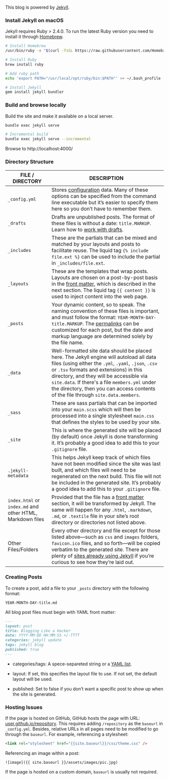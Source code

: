 This blog is powered by [Jekyll](https://jekyllrb.com/).

### Install Jekyll on macOS

Jekyll requires Ruby > 2.4.0. To run the latest Ruby version you need to install it through [Homebrew](https://brew.sh/).

```bash
# Install Homebrew
/usr/bin/ruby -e "$(curl -fsSL https://raw.githubusercontent.com/Homebrew/install/master/install)"

# Install Ruby
brew install ruby

# Add ruby path
echo 'export PATH="/usr/local/opt/ruby/bin:$PATH"' >> ~/.bash_profile

# Install Jekyll
gem install jekyll bundler
```

### Build and browse locally

Build the site and make it available on a local server.

```bash
bundle exec jekyll serve

# Incremental build
bundle exec jekyll serve --incremental
```

Browse to http://localhost:4000/

### Directory Structure

| FILE / DIRECTORY                                          | DESCRIPTION                                                  |
| --------------------------------------------------------- | ------------------------------------------------------------ |
| `_config.yml`                                             | Stores [configuration](https://jekyllrb.com/docs/configuration/) data. Many of these options can be specified from the command line executable but it’s easier to specify them here so you don’t have to remember them. |
| `_drafts`                                                 | Drafts are unpublished posts. The format of these files is without a date: `title.MARKUP`. Learn how to [work with drafts](https://jekyllrb.com/docs/posts/#drafts). |
| `_includes`                                               | These are the partials that can be mixed and matched by your layouts and posts to facilitate reuse. The liquid tag `{% include file.ext %}` can be used to include the partial in `_includes/file.ext`. |
| `_layouts`                                                | These are the templates that wrap posts. Layouts are chosen on a post-by-post basis in the [front matter](https://jekyllrb.com/docs/front-matter/), which is described in the next section. The liquid tag `{{ content }}` is used to inject content into the web page. |
| `_posts`                                                  | Your dynamic content, so to speak. The naming convention of these files is important, and must follow the format: `YEAR-MONTH-DAY-title.MARKUP`. The [permalinks](https://jekyllrb.com/docs/permalinks/) can be customized for each post, but the date and markup language are determined solely by the file name. |
| `_data`                                                   | Well-formatted site data should be placed here. The Jekyll engine will autoload all data files (using either the `.yml`, `.yaml`, `.json`, `.csv` or `.tsv` formats and extensions) in this directory, and they will be accessible via `site.data`. If there's a file `members.yml` under the directory, then you can access contents of the file through `site.data.members`. |
| `_sass`                                                   | These are sass partials that can be imported into your `main.scss` which will then be processed into a single stylesheet `main.css` that defines the styles to be used by your site. |
| `_site`                                                   | This is where the generated site will be placed (by default) once Jekyll is done transforming it. It’s probably a good idea to add this to your `.gitignore` file. |
| `.jekyll-metadata`                                        | This helps Jekyll keep track of which files have not been modified since the site was last built, and which files will need to be regenerated on the next build. This file will not be included in the generated site. It’s probably a good idea to add this to your `.gitignore` file. |
| `index.html` or `index.md` and other HTML, Markdown files | Provided that the file has a [front matter](https://jekyllrb.com/docs/front-matter/) section, it will be transformed by Jekyll. The same will happen for any `.html`, `.markdown`, `.md`, or `.textile` file in your site’s root directory or directories not listed above. |
| Other Files/Folders                                       | Every other directory and file except for those listed above—such as `css` and `images` folders, `favicon.ico` files, and so forth—will be copied verbatim to the generated site. There are plenty of [sites already using Jekyll](https://jekyllrb.com/showcase/) if you’re curious to see how they’re laid out. |

### Creating Posts

To create a post, add a file to your `_posts` directory with the following format:

```
YEAR-MONTH-DAY-title.md
```

All blog post files must begin with YAML front matter:

```md
---
layout: post
title: Blogging Like a Hacker
date: YYYY-MM-DD HH:MM:SS +/-TTTT
categories: jekyll update
tags: jekyll blog
published: true
---
```

- categories/tags: A spece-separeted string or a [YAML list](https://en.wikipedia.org/wiki/YAML#Basic_components).

- layout: If set, this specifies the layout file to use. If not set, the default layout will be used.
- published: Set to false if you don’t want a specific post to show up when the site is generated.

###  Hosting Issues

If the page is hosted on GitHub, GitHub hosts the page with URL: [user.github.io/repository](#).
This requires adding `/repository` as the `baseurl` in `_config.yml`.
Besides, relative URLs in all pages need to be modified to go through the `baseurl`.
For example, referencing a stylesheet:

```HTML
<link rel="stylesheet" href="{{site.baseurl}}/css/theme.css" />
```

Referencing an image within a post:

```MD
![image]({{ site.baseurl }}/assets/images/pic.jpg)
```

If the page is hosted on a custom domain, `baseurl` is usually not required.
